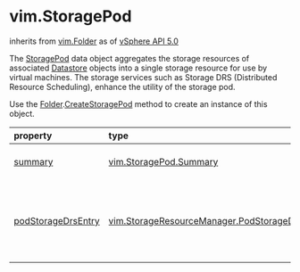 vim.StoragePod
==============
inherits from [vim.Folder](vim.Folder.md "vim.Folder")
as of [vSphere API 5.0](vim.version.md#vim.version.version7)


The <a href="vim.StoragePod.md">StoragePod</a> data object aggregates the storage   resources of associated <a href="vim.Datastore.md">Datastore</a> objects into a single   storage resource for use by virtual machines. The storage services   such as Storage DRS (Distributed Resource Scheduling),   enhance the utility of the storage pod.   <p>   Use the <a href="vim.Folder.md">Folder</a>.<a href="vim.Folder.md#createStoragePod">CreateStoragePod</a> method   to create an instance of this object.   <p>

| property | type | optional | priv | desc |
|:---------|:-----|:---------|:-----|:-----|
| <a href='summary'>summary</a> | [vim.StoragePod.Summary](vim.StoragePod.Summary.md "vim.StoragePod.Summary") | true | System.View | Storage pod summary. |
| <a href='podStorageDrsEntry'>podStorageDrsEntry</a> | [vim.StorageResourceManager.PodStorageDrsEntry](vim.StorageResourceManager.PodStorageDrsEntry.md "vim.StorageResourceManager.PodStorageDrsEntry") | true | System.Read | Storage DRS related attributes of the Storage Pod. |


